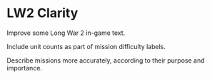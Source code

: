 ﻿# LW2 Clarity

Improve some Long War 2 in-game text.

Include unit counts as part of mission difficulty labels.

Describe missions more accurately, according to their purpose and importance.
